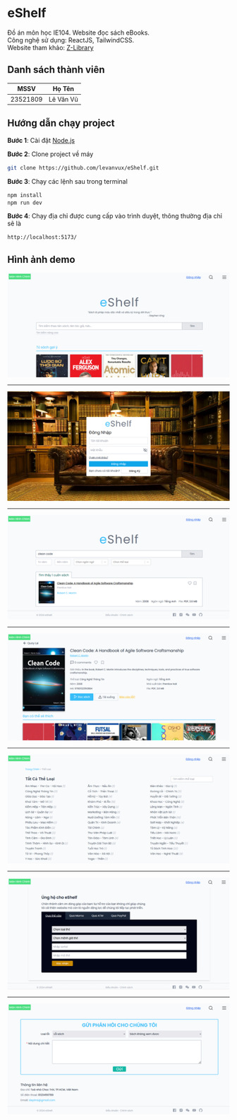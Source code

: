 # eShelf

Đồ án môn học IE104. Website đọc sách eBooks.  
Công nghệ sử dụng: ReactJS, TailwindCSS.  
Website tham khảo: [Z-Library](https://en.wikipedia.org/wiki/Z-Library)

## Danh sách thành viên

| MSSV     |  Họ Tên   |
| -------- | :-------: |
| 23521809 | Lê Văn Vũ |

## Hướng dẫn chạy project

**Bước 1**: Cài đặt [Node.js](https://nodejs.org/en/)

**Bước 2**: Clone project về máy

```sh
git clone https://github.com/levanvux/eShelf.git
```

**Bước 3**: Chạy các lệnh sau trong terminal

```sh
npm install
npm run dev
```

**Bước 4**: Chạy địa chỉ được cung cấp vào trình duyệt, thông thường địa chỉ sẽ là

```sh
http://localhost:5173/
```

## Hình ảnh demo

![Main Page](public/demo/main.png)

---

![Login Page](public/demo/login-register.png)

---

![Search Result Page](public/demo/search-result.png)

---

![Book Detail Page](public/demo/book-detail.png)

---

![Genres Page](public/demo/genres.png)

---

![Donate Page](public/demo/donate.png)

---

![Feedback Page](public/demo/feedback.png)
